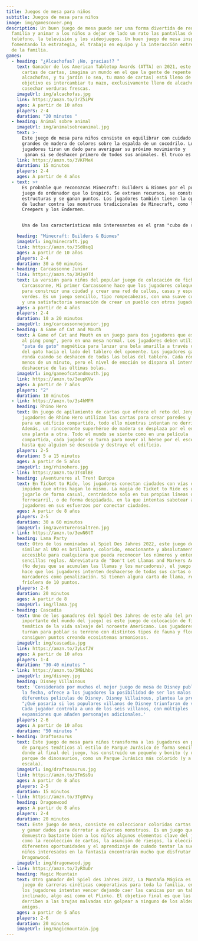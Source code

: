 ```yaml
---
title: Juegos de mesa para niños
subtitle: Juegos de mesa para niños
image: img/gamescover.png
description: Un buen juego de mesa puede ser una forma divertida de reunir a la
  familia y animar a los niños a dejar de lado un rato las pantallas del
  teléfono, la televisión y los videojuegos. Un buen juego de mesa inspira,
  fomentando la estrategia, el trabajo en equipo y la interacción entre miembros
  de la familia.
games:
  - heading: "¿Alcachofas? ¡No, gracias!? "
    text: Ganador de los American Tabletop Awards (ATTA) en 2021, este juego de
      cartas de cartas, imagina un mundo en el que la gente de repente odia las
      alcachofas, y tu jardín (o sea, tu mano de cartas) está lleno de ellas. Tu
      objetivo es intercambiar tu mazo, exclusivamente lleno de alcachofas, y
      cosechar verduras frescas.
    imageUrl: img/alcachofas.jpg
    link: https://amzn.to/3rZ5iPW
    ages: A partir de 10 años
    players: 2-4
    duration: "20 minutos "
  - heading: Animal sobre animal
    imageUrl: img/animalsobreanimal.jpg
    text: >-
      Este juego de mesa para niños consiste en equilibrar con cuidado animales
      grandes de madera de colores sobre la espalda de un cocodrilo. Los
      jugadores tiran un dado para averiguar su próximo movimiento y
       ganan si se deshacen primero de todos sus animales. El truco es que si algún animal se cae de la pila mientras estás colocando uno, tienes que cogerlo, cosa que no quieres.
    link: https://amzn.to/3VKFMeX
    duration: 15 minutos
    players: 2-4
    ages: A partir de 4 años
  - text: >+
      Es probable que reconozcas Minecraft: Builders & Biomes por el popular
      juego de ordenador que lo inspiró. Se extraen recursos, se construyen
      estructuras y se ganan puntos. Los jugadores también tienen la oportunidad
      de luchar contra los monstruos tradicionales de Minecraft, como los
      Creepers y los Endermen.


      Una de las características más interesantes es el gran "cubo de recursos" que comparten todos los jugadores y que está compuesto por bloques de madera más pequeños que representan diversos recursos: los jugadores pueden "minar" el cubo y conseguir lo que necesitan para completar sus proyectos,

    heading: "Minecraft: Builders & Biomes"
    imageUrl: img/minecraft.jpg
    link: https://amzn.to/3SdOsqQ
    ages: A partir de 10 años
    players: 2-4
    duration: 30 a 60 minutos
  - heading: Carcassonne Junior
    link: https://amzn.to/3MJyOTd
    text: La versión para niños del popular juego de colocación de fichas
      Carcassonne, Mi primer Carcassonne hace que los jugadores coloquen fichas
      para construir una ciudad y crear una red de calles, casas y espacios
      verdes. Es un juego sencillo, tipo rompecabezas, con una suave competición
      y una satisfactoria sensación de crear un pueblo con otros jugadores.
    ages: a partir de 4 años
    players: 2-4
    duration: 10 a 20 minutos
    imageUrl: img/carcassonnejunior.jpg
  - heading: A Game of Cat and Mouth
    text: A Game of Cat and Mouth en un juego para dos jugadores que es "como jugar
      al ping pong", pero en una mesa normal. Los jugadores deben utilizar una
      "pata de gato" magnética para lanzar una bola amarilla a través de la boca
      del gato hacia el lado del tablero del oponente. Los jugadores ganan la
      ronda cuando se deshacen de todas las bolas del tablero. Cada ronda dura
      menos de un minuto, pero el nivel de emoción se dispara al intentar
      deshacerse de las últimas bolas.
    imageUrl: img/gameofcatandmouth.jpg
    link: https://amzn.to/3eupKVw
    ages: A partir de 7 años
    players: "2"
    duration: 10 minutos
  - link: https://amzn.to/3s4hMFM
    heading: Rhino Hero
    text: Un juego de apilamiento de cartas que ofrece el reto del Jenga, los
      jugadores de Rhino Hero utilizan las cartas para crear paredes y tejados
      para un edificio compartido, todo ello mientras intentan no derribarlo.
      Además, un rinoceronte superhéroe de madera se desplaza por el edificio de
      una planta a otra. Todo el mundo se siente como en una película
      compartida, cada jugador se turna para mover al héroe por el escenario,
      hasta que alguien se descuida y destruye el edificio.
    players: 2-5
    duration: 5 a 15 minutos
    ages: A partir de 5 años
    imageUrl: img/rhinohero.jpg
  - link: https://amzn.to/3TsUlBE
    heading: ¡Aventureros al Tren! Europa
    text: En Ticket to Ride, los jugadores conectan ciudades con vías de tren, e
      impiden que otros hagan lo mismo. La magia de Ticket to Ride es que puedes
      jugarlo de forma casual, centrándote solo en tus propias líneas de
      ferrocarril, o de forma despiadada, en la que intentas sabotear a otros
      jugadores en sus esfuerzos por conectar ciudades.
    ages: A partir de 8 años
    players: 2-5
    duration: 30 a 60 minutos
    imageUrl: img/aventurerosaltren.jpg
  - link: https://amzn.to/3ewN6tT
    heading: Lama Party
    text: Otro de los nominados al Spiel Des Jahres 2022, este juego de cartas
      similar al UNO es brillante, colorido, emocionante y absolutamente
      accesible para cualquiera que pueda reconocer los números y entender las
      sencillas reglas. Abreviatura de "Don't Let Llamas and Markers Accumulate"
      (No dejes que se acumulen las llamas y los marcadores), el juego de cartas
      hace que los jugadores intenten deshacerse de todas sus cartas o reciban
      marcadores como penalización. Si tienen alguna carta de llama, reciben la
      friolera de 10 puntos.
    players: 2-6
    duration: 20 minutos
    ages: A partir de 8
    imageUrl: img/llama.jpg
  - heading: Cascadia
    text: Uno de los ganadores del Spiel Des Jahres de este año (el premio más
      importante del mundo del juego) es este juego de colocación de fichas con
      temática de la vida salvaje del noroeste Americano. Los jugadores se
      turnan para poblar su terreno con distintos tipos de fauna y flora y
      consiguen puntos creando ecosistemas armoniosos.
    imageUrl: img/cascadia.jpg
    link: https://amzn.to/3yLsfJW
    ages: A partir de 10 años
    players: 1-4
    duration: "30-40 minutos "
  - link: https://amzn.to/3MBLhbi
    imageUrl: img/disney.jpg
    heading: Disney Villainous
    text: 'Considerado por muchos el mejor juego de mesa de Disney publicado hasta
      la fecha, ofrece a los jugadores la posibilidad de ser los malos de las
      diferentes peliculas de Disney. Disney Villainous, plantea la pregunta:
      "¿Qué pasaría si los populares villanos de Disney triunfaran de verdad?"
      Cada jugador controla a uno de los seis villanos, con múltiples
      expansiones que añaden personajes adicionales.'
    players: 2-6
    ages: A partir de 10 años
    duration: "50 minutos "
  - heading: Draftosaurus
    text: Este juego de mesa para niños transforma a los jugadores en propietarios
      de parques temáticos al estilo de Parque Jurásico de forma sencilla y
      donde al final del juego, has construido un pequeño y bonito (y único)
      parque de dinosaurios, como un Parque Jurásico más colorido (y a pequeña
      escala).
    imageUrl: img/draftosaurus.jpg
    link: https://amzn.to/3TmSs9u
    ages: A partir de 8 años
    players: 2-5
    duration: 15 minutos
  - link: https://amzn.to/3Tg0Vvy
    heading: Dragonwood
    ages: A partir de 8 años
    players: 2-4
    duration: 20 minutos
    text: Este juego de mesa, consiste en coleccionar coloridas cartas de aventurero
      y ganar dados para derrotar a diversos monstruos. Es un juego que
      demuestra bastante bien a los niños algunos elementos clave del juego,
      como la recolección de cartas, la asunción de riesgos, la elección entre
      diferentes oportunidades y el aprendizaje de cuándo tentar la suerte. Los
      niños interesados en la fantasía encontrarán mucho que disfrutar en
      Dragonwood.
    imageUrl: img/dragonwood.jpg
  - link: https://amzn.to/3yRXuDr
    heading: Magic Mountain
    text: Otro ganador del Spiel des Jahres 2022, La Montaña Mágica es un divertido
      juego de carreras cinéticas cooperativas para toda la familia, en el que
      los jugadores intentan vencer dejando caer las canicas por un tablero
      inclinado, algo así como el Plinko. El objetivo final es que las canicas
      derriben a las brujas malvadas sin golpear a ninguno de los aldeanos
      amigos.
    ages: a partir de 5 años
    players: 2-6
    duration: 20 minutos
    imageUrl: img/magicmountain.jpg
---
```

